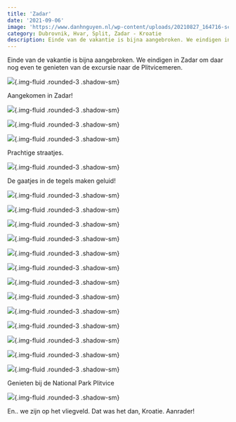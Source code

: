```yaml
---
title: 'Zadar'
date: '2021-09-06'
image: 'https://www.danhnguyen.nl/wp-content/uploads/20210827_164716-scaled-e1631192411229.jpg'
category: Dubrovnik, Hvar, Split, Zadar - Kroatie
description: Einde van de vakantie is bijna aangebroken. We eindigen in Zadar om daar nog even te genieten van de excursie naar de Plitvicemeren.
---
```


Einde van de vakantie is bijna aangebroken. We eindigen in Zadar om daar nog even te genieten van de excursie naar de Plitvicemeren.

![](https://www.danhnguyen.nl/wp-content/uploads/20210906_132434.jpg){.img-fluid .rounded-3 .shadow-sm}

Aangekomen in Zadar!

![](https://www.danhnguyen.nl/wp-content/uploads/20210906_133253.jpg){.img-fluid .rounded-3 .shadow-sm}

![](https://www.danhnguyen.nl/wp-content/uploads/20210906_160906.jpg){.img-fluid .rounded-3 .shadow-sm}

![](https://www.danhnguyen.nl/wp-content/uploads/20210906_190200.jpg){.img-fluid .rounded-3 .shadow-sm}

Prachtige straatjes.

![](https://www.danhnguyen.nl/wp-content/uploads/20210906_164913.jpg){.img-fluid .rounded-3 .shadow-sm}

De gaatjes in de tegels maken geluid!

![](https://www.danhnguyen.nl/wp-content/uploads/20210907_105534.jpeg){.img-fluid .rounded-3 .shadow-sm}

![](https://www.danhnguyen.nl/wp-content/uploads/20210907_114611.jpeg){.img-fluid .rounded-3 .shadow-sm}

![](https://www.danhnguyen.nl/wp-content/uploads/20210907_115519.jpeg){.img-fluid .rounded-3 .shadow-sm}

![](https://www.danhnguyen.nl/wp-content/uploads/20210907_121545.jpeg){.img-fluid .rounded-3 .shadow-sm}

![](https://www.danhnguyen.nl/wp-content/uploads/20210907_122442.jpeg){.img-fluid .rounded-3 .shadow-sm}

![](https://www.danhnguyen.nl/wp-content/uploads/20210907_123544.jpeg){.img-fluid .rounded-3 .shadow-sm}

![](https://www.danhnguyen.nl/wp-content/uploads/20210907_124221.jpeg){.img-fluid .rounded-3 .shadow-sm}

![](https://www.danhnguyen.nl/wp-content/uploads/20210907_130230.jpeg){.img-fluid .rounded-3 .shadow-sm}

![](https://www.danhnguyen.nl/wp-content/uploads/20210907_130441.jpeg){.img-fluid .rounded-3 .shadow-sm}

![](https://www.danhnguyen.nl/wp-content/uploads/20210907_144007.jpeg){.img-fluid .rounded-3 .shadow-sm}

![](https://www.danhnguyen.nl/wp-content/uploads/20210907_144055.jpeg){.img-fluid .rounded-3 .shadow-sm}

![](https://www.danhnguyen.nl/wp-content/uploads/20210907_145316.jpeg){.img-fluid .rounded-3 .shadow-sm}

![](https://www.danhnguyen.nl/wp-content/uploads/20210907_151024.jpeg){.img-fluid .rounded-3 .shadow-sm}

Genieten bij de National Park Plitvice

![](https://www.danhnguyen.nl/wp-content/uploads/20210908_065402.jpeg){.img-fluid .rounded-3 .shadow-sm}

En.. we zijn op het vliegveld. Dat was het dan, Kroatie. Aanrader!
